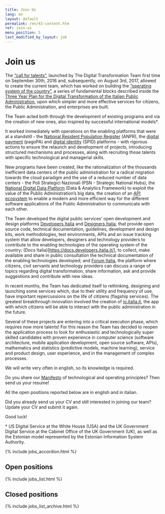 ```yaml
---
title: Join Us
lang: en
layout: default
permalink: /en/43-content.htm
ref: join-us
menu_position: 5
last_modified_by_layout: job
---
```


# Join us

The [“call for talents”](https://medium.com/team-per-la-trasformazione-digitale/from-seattle-to-roma-innovation-citizens-talents-6b8c6c06002b), launched by The Digital Transformation Team first time on September 30th, 2016 and, subsequently, on August 3rd, 2017, allowed to create the current team, which has worked on building the [“operating system of the country”](https://medium.com/team-per-la-trasformazione-digitale/new-operating-system-country-technological-competence-plans-11b50a750ea7), a series of fundamental blocks described inside the [Three Year Plan for the Digital Transformation of the Italian Public Administration](https://medium.com/team-per-la-trasformazione-digitale/three-year-digital-transformation-plan-italian-public-administration-guidelines-design-development-8bdb440f940d), upon which simpler and more effective services for citizens, the Public Administration, and enterprises are built.

The Team acted both through the development of existing programs and via the creation of new ones, also inspired by successful international models*.

It worked immediately with operations on the enabling platforms that were at a standstill - the [National Resident Population Register](https://teamdigitale.governo.it/en/projects/anpr.htm) (ANPR), the [digital payment](https://teamdigitale.governo.it/en/projects/digital-payments.htm) (pagoPA) and [digital identity](https://teamdigitale.governo.it/en/projects/digital-identity.htm) (SPID) platforms - with rigorous actions to ensure the relaunch and development of projects, introducing structured mechanisms and processes, along with recruiting those talents with specific technological and managerial skills.

New programs have been created, like the rationalization of the thousands inefficient data centers of the public administration for a radical migration towards the cloud paradigm and the use of a reduced number of data centers - the Poli Strategici Nazionali (PSN - Strategic National Hubs), the [National Digital Data Platform](https://teamdigitale.governo.it/en/projects/daf.htm) (Data & Analytics Framework) to exploit the value of the Public Administration’s big data, the creation of an [API ecosystem](https://teamdigitale.governo.it/en/projects/api.htm) to enable a modern and more efficient way for the different software applications of the Public Administration to communicate with each other. 

The Team developed the digital public services’ open development and design platforms [Developers Italia](https://developers.italia.it/) and [Designers Italia](https://designers.italia.it/), that provide open source code, technical documentation, guidelines, development and design kits, work methodologies, test environments, APIs and an issue tracking system that allow developers, designers and technology providers to contribute to the enabling technologies of the operating system of the country; (Docs Italia)[https://docs.developers.italia.it/], to collect, make available and share in public consultation the technical documentation of the enabling technologies developed; and [Forum Italia](https://forum.italia.it/), the platform where citizens, civil servants and technology providers can discuss a range of topics regarding digital transformation, share information, ask and provide suggestions and contribute with new ideas.

In recent months, the Team has dedicated itself to rethinking, designing and launching some services which, due to their utility and frequency of use, have important repercussions on the life of citizens (flagship services). The greatest breakthrough innovation involved the creation of [io.italia.it](https://io.italia.it/en), the app with which citizens will be able to interact with the public administration in the future.

Several of these projects are entering into a critical execution phase, which requires now more talents! For this reason the Team has decided to reopen the application process to look for enthusiastic and technologically super skilled candidates with proven experience in computer science (software architecture, mobile application development, open source software, APIs), mathematics and statistics (predictive models, machine learning), service and product design, user experience, and in the management of complex processes.

We will write very often in english, so its knowledge is required.

Do you share our [Manifesto](https://medium.com/team-per-la-trasformazione-digitale/from-seattle-to-roma-innovation-citizens-talents-6b8c6c06002b) of technological and operating principles? Then send us your resume!

All the open positions reported below are in english and in italian.

Did you already send us your CV and still interested in joining our team? Update your CV and submit it again. 

Good luck!

<p class="small">* US Digital Service at the White House (USA) and the UK Government Digital Service at the Cabinet Office of the UK Government (UK), as well as the Estonian model represented by the Estonian Information System Authority.</p>




{% include jobs_accordion.html %}

## Open positions

{% include jobs_list.html %}

## Closed positions
{% include jobs_list_archive.html %}

